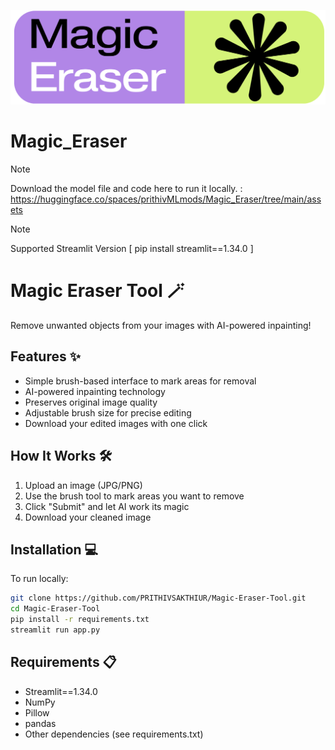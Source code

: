 ![App Screenshot](assets/magic-eraser.png) 

# **Magic_Eraser**

> [!note]
Download the model file and code here to run it locally. : https://huggingface.co/spaces/prithivMLmods/Magic_Eraser/tree/main/assets

> [!note]
Supported Streamlit Version [ pip install streamlit==1.34.0 ]

 <!-- Replace with actual screenshot path -->

# Magic Eraser Tool 🪄

Remove unwanted objects from your images with AI-powered inpainting!

## Features ✨

- Simple brush-based interface to mark areas for removal
- AI-powered inpainting technology
- Preserves original image quality
- Adjustable brush size for precise editing
- Download your edited images with one click

## How It Works 🛠️

1. Upload an image (JPG/PNG)
2. Use the brush tool to mark areas you want to remove
3. Click "Submit" and let AI work its magic
4. Download your cleaned image

## Installation 💻

To run locally:

```bash
git clone https://github.com/PRITHIVSAKTHIUR/Magic-Eraser-Tool.git
cd Magic-Eraser-Tool
pip install -r requirements.txt
streamlit run app.py
```

## Requirements 📋
- Streamlit==1.34.0
- NumPy
- Pillow
- pandas
- Other dependencies (see requirements.txt)
